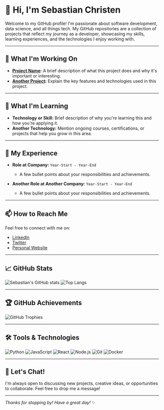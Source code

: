 # 👋 Hi, I'm Sebastian Christen

Welcome to my GitHub profile! I'm passionate about software development, data science, and all things tech. My GitHub repositories are a collection of projects that reflect my journey as a developer, showcasing my skills, learning experiences, and the technologies I enjoy working with.

---

## 🔭 What I'm Working On

- **[Project Name](https://github.com/SebastianChristen/Project-Name):** A brief description of what this project does and why it's important or interesting.
- **[Another Project](https://github.com/SebastianChristen/Another-Project):** Explain the key features and technologies used in this project.

---

## 🌱 What I'm Learning

- **Technology or Skill:** Brief description of why you're learning this and how you're applying it.
- **Another Technology:** Mention ongoing courses, certifications, or projects that help you grow in this area.

---

## 💼 My Experience

- **Role at Company:** `Year-Start - Year-End`
  - A few bullet points about your responsibilities and achievements.

- **Another Role at Another Company:** `Year-Start - Year-End`
  - A few bullet points about your responsibilities and achievements.

---

## 📫 How to Reach Me

Feel free to connect with me on:

- [LinkedIn](https://www.linkedin.com/in/your-profile)
- [Twitter](https://twitter.com/your-handle)
- [Personal Website](https://www.yourwebsite.com)

---

## 📈 GitHub Stats

![Sebastian's GitHub stats](https://github-readme-stats.vercel.app/api?username=SebastianChristen&show_icons=true&theme=radical)
![Top Langs](https://github-readme-stats.vercel.app/api/top-langs/?username=SebastianChristen&layout=compact&theme=radical)

---

## 🏆 GitHub Achievements

![GitHub Trophies](https://github-profile-trophy.vercel.app/?username=SebastianChristen&theme=darkhub&column=7)

---

## 🛠️ Tools & Technologies

![Python](https://img.shields.io/badge/-Python-3776AB?logo=python&logoColor=white&style=for-the-badge)
![JavaScript](https://img.shields.io/badge/-JavaScript-F7DF1E?logo=javascript&logoColor=black&style=for-the-badge)
![React](https://img.shields.io/badge/-React-61DAFB?logo=react&logoColor=black&style=for-the-badge)
![Node.js](https://img.shields.io/badge/-Node.js-339933?logo=node.js&logoColor=white&style=for-the-badge)
![Git](https://img.shields.io/badge/-Git-F05032?logo=git&logoColor=white&style=for-the-badge)
![Docker](https://img.shields.io/badge/-Docker-2496ED?logo=docker&logoColor=white&style=for-the-badge)

---

## 💬 Let's Chat!

I'm always open to discussing new projects, creative ideas, or opportunities to collaborate. Feel free to drop me a message!

---

*Thanks for stopping by! Have a great day!* ✨
